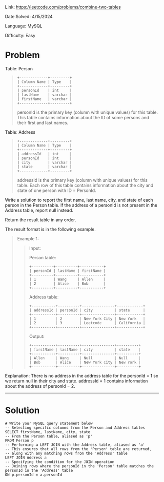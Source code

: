 Link: https://leetcode.com/problems/combine-two-tables

Date Solved: 4/15/2024

Language: MySQL

Difficulty: Easy

# Problem

Table: Person

>```
>+-------------+---------+
>| Column Name | Type    |
>+-------------+---------+
>| personId    | int     |
>| lastName    | varchar |
>| firstName   | varchar |
>+-------------+---------+
>```
>personId is the primary key (column with unique values) for this table.
>This table contains information about the ID of some persons and their first and last names.
 
Table: Address

>```
>+-------------+---------+
>| Column Name | Type    |
>+-------------+---------+
>| addressId   | int     |
>| personId    | int     |
>| city        | varchar |
>| state       | varchar |
>+-------------+---------+
>```
>addressId is the primary key (column with unique values) for this table.
>Each row of this table contains information about the city and state of one person with ID = PersonId.
 

Write a solution to report the first name, last name, city, and state of each person in the Person table. If the address of a personId is not present in the Address table, report null instead.

Return the result table in any order.

The result format is in the following example.

 

>Example 1:
>
>>Input: 
>>
>>Person table:
>>```
>>+----------+----------+-----------+
>>| personId | lastName | firstName |
>>+----------+----------+-----------+
>>| 1        | Wang     | Allen     |
>>| 2        | Alice    | Bob       |
>>+----------+----------+-----------+
>>```
>>
>>Address table:
>>
>>```
>>+-----------+----------+---------------+------------+
>>| addressId | personId | city          | state      |
>>+-----------+----------+---------------+------------+
>>| 1         | 2        | New York City | New York   |
>>| 2         | 3        | Leetcode      | California |
>>+-----------+----------+---------------+------------+
>>```
>>
>>Output:
>>
>>```
>>+-----------+----------+---------------+----------+
>>| firstName | lastName | city          | state    |
>>+-----------+----------+---------------+----------+
>>| Allen     | Wang     | Null          | Null     |
>>| Bob       | Alice    | New York City | New York |
>>+-----------+----------+---------------+----------+
>>```

Explanation: 
There is no address in the address table for the personId = 1 so we return null in their city and state.
addressId = 1 contains information about the address of personId = 2.

---

# Solution

```
# Write your MySQL query statement below
-- Selecting specific columns from the Person and Address tables
SELECT firstName, lastName, city, state
-- From the Person table, aliased as 'p'
FROM Person p
-- Performing a LEFT JOIN with the Address table, aliased as 'a'
-- This ensures that all rows from the 'Person' table are returned,
-- along with any matching rows from the 'Address' table
LEFT JOIN Address a
-- Specifying the condition for the JOIN operation
-- Joining rows where the personId in the 'Person' table matches the personId in the 'Address' table
ON p.personId = a.personId
```
